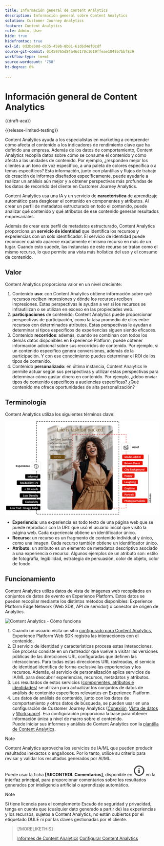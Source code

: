 ```yaml
---
title: Información general de Content Analytics
description: Información general sobre Content Analytics
solution: Customer Journey Analytics
feature: Content Analytics
role: Admin, User
hide: true
hidefromtoc: true
exl-id: 0d3be50d-c635-459b-8b01-61d6d4ef0cdf
source-git-commit: 01459765d84a46d170c1619ffeae184957bbf839
workflow-type: tm+mt
source-wordcount: '758'
ht-degree: 0%

---
```


# Información general de Content Analytics

{{draft-aca}}

{{release-limited-testing}}

Content Analytics ayuda a los especialistas en marketing a comprender cómo afecta el contenido a los indicadores de rendimiento clave que ha definido una empresa. Además de los datos de comportamiento, Content Analytics recopila datos sobre cómo se consume el contenido y cómo afecta a las unidades de contenido. Por ejemplo, ¿responden mejor los clientes a un tono de voz específico, a una paleta de colores específica o a temas específicos? Esta información, junto con plantillas y flujos de trabajo de creación de informes diseñados específicamente, puede ayudarle a realizar un análisis aún mejor y a obtener perspectivas más profundas de los datos de recorrido del cliente en Customer Journey Analytics.

Content Analytics usa una IA y un servicio de **característica** de aprendizaje automático para desglosar el contenido en componentes y atributos. Al crear un perfil de metadatos estructurado en todo el contenido, puede analizar qué contenido y qué atributos de ese contenido generan resultados empresariales.

Además de crear este perfil de metadatos estructurado, Content Analytics proporciona un **servicio de identidad** que identifica los recursos y experiencias con un solo identificador. El servicio de identidad puede reconocer cuándo aparece exactamente el mismo recurso en más de un lugar. Cuando esto sucede, las instancias de este recurso se tratan como el mismo recurso, lo que permite una vista más holística del uso y el consumo de contenido.

## Valor

Content Analytics proporciona valor en un nivel creciente:

1. Contenido **uso**: con Content Analytics obtiene información sobre qué recursos reciben impresiones y dónde los recursos reciben impresiones. Estas perspectivas le ayudan a ver si los recursos se infrautilizan o se utilizan en exceso en las propiedades web.
1. **participaciones** de contenido: Content Analytics puede proporcionar perspectivas de participación, como la tasa promedio de clics entre recursos con determinados atributos. Estas perspectivas le ayudan a determinar si tipos específicos de experiencias siguen siendo eficaces.
1. Contenido **recorridos**: además, cuando se combinan con todos los demás datos disponibles en Experience Platform, puede obtener información adicional sobre sus recorridos de contenido. Por ejemplo, si un contenido específico genera conversiones, además de la participación. Y con ese conocimiento puedes determinar el ROI de los tipos de contenido.
1. Contenido **personalizado**: en última instancia, Content Analytics le permite actuar según sus perspectivas y utilizar estas perspectivas para determinar cómo gastar dinero en contenido. Por ejemplo, ¿debo enviar tipos de contenido específicos a audiencias específicas? ¿Qué contenido me ofrece oportunidades de alta personalización?

## Terminología

Content Analytics utiliza los siguientes términos clave:

![Assets y experiencias](/help/content-analytics/assets//content-analytics-experience-asset.png)

* **Experiencia**: una experiencia es todo texto de una página web que se puede reproducir con la URL que usó el usuario inicial que visitó la página web. Cada experiencia obtiene un identificador único.
* **Recurso**: un recurso es un fragmento de contenido individual y único, como una imagen. Cada recurso también obtiene un identificador único.
* **Atributo**: un atributo es un elemento de metadatos descriptivo asociado a una experiencia o recurso. Algunos ejemplos de un atributo son: estilo de fotografía, legibilidad, estrategia de persuasión, color de objeto, color de fondo.

## Funcionamiento

Content Analytics utiliza datos de vista de imágenes web recopilados en conjuntos de datos de evento en Experience Platform. Estos datos se pueden recopilar mediante los distintos métodos disponibles: Experience Platform Edge Network (Web SDK, API de servidor) o conector de origen de Analytics.

![Content Analytics - Cómo funciona](assets/aca-overview.gif)


1. Cuando un usuario visita un sitio [configurado para Content Analytics](config/configuration.md), Experience Platform Web SDK registra las interacciones con el contenido.
1. El servicio de identidad y características procesa estas interacciones. Ese proceso consiste en un rastreador que vuelve a visitar las versiones públicas de las direcciones URL configuradas que definen las interacciones. Para todas estas direcciones URL rastreadas, el servicio de identidad identifica de forma exclusiva las experiencias y los recursos. Además, el servicio de personalización aplica servicios de IA/ML para descubrir experiencias, recursos, metadatos y atributos.
1. Los resultados de estos servicios ([componentes, atributos e identidades](/help/content-analytics/report/components.md)) se utilizan para actualizar los conjuntos de datos de análisis de contenido específicos relevantes en Experience Platform.
1. Los datos de análisis de contenido, junto con los datos de comportamiento y otros datos de búsqueda, se pueden usar en una configuración de Customer Journey Analytics ([Conexión](/help/connections/overview.md), [Vista de datos](/help/data-views/data-views.md) y [Workspace](/help/analysis-workspace/home.md)). Esa configuración proporciona la base para obtener información única a nivel de macro sobre el contenido. <br/>Puede iniciar sus informes y análisis de Content Analytics con la [plantilla de Content Analytics](/help/content-analytics/report/report.md#template).

>[!NOTE]
>
>Content Analytics aprovecha los servicios de IA/ML que pueden producir resultados inexactos o engañosos. Por lo tanto, utilice su criterio para revisar y validar los resultados generados por AI/ML.
>
>Puede usar la ficha **[!UICONTROL Comentarios]**, disponible en ![InfoOutline](/help/assets/icons/InfoOutline.svg) en la interfaz principal, para proporcionar comentarios sobre los resultados generados por inteligencia artificial o aprendizaje automático.
>

>[!NOTE]
>
>Si tiene licencia para el complemento Escudo de seguridad y privacidad, tenga en cuenta que (cualquier dato generado a partir de) las experiencias y los recursos, sujetos a Content Analytics, no están cubiertos por el etiquetado DULE ni por las claves gestionadas por el cliente.
>


>[!MORELIKETHIS]
>
>[Informes de Content Analytics](report/report.md)
>[Configurar Content Analytics](config/configuration.md)
>